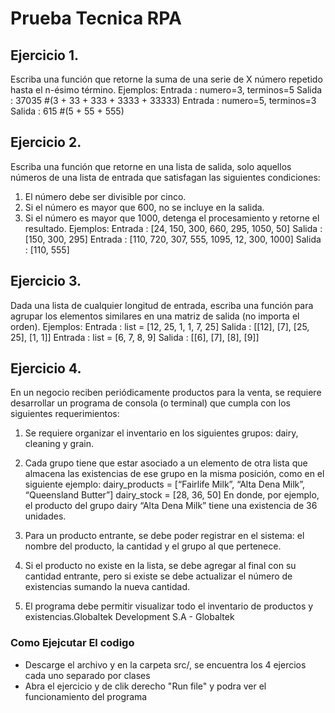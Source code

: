 # Prueba Tecnica RPA

## Ejercicio 1.
Escriba una función que retorne la suma de una serie de X número repetido hasta el n-ésimo término. Ejemplos:
Entrada : numero=3, terminos=5
Salida : 37035 #(3 + 33 + 333 + 3333 + 33333)
Entrada : numero=5, terminos=3
Salida : 615 #(5 + 55 + 555)

## Ejercicio 2.
Escriba una función que retorne en una lista de salida, solo aquellos números de una lista de entrada que satisfagan las
siguientes condiciones:
1. El número debe ser divisible por cinco.
2. Si el número es mayor que 600, no se incluye en la salida.
3. Si el número es mayor que 1000, detenga el procesamiento y retorne el resultado.
Ejemplos:
Entrada : [24, 150, 300, 660, 295, 1050, 50]
Salida : [150, 300, 295]
Entrada : [110, 720, 307, 555, 1095, 12, 300, 1000]
Salida : [110, 555]

## Ejercicio 3.
Dada una lista de cualquier longitud de entrada, escriba una función para agrupar los elementos similares en una matriz
de salida (no importa el orden). Ejemplos:
Entrada : list = [12, 25, 1, 1, 7, 25]
Salida : [[12], [7], [25, 25], [1, 1]]
Entrada : list = [6, 7, 8, 9]
Salida : [[6], [7], [8], [9]]

## Ejercicio 4.
En un negocio reciben periódicamente productos para la venta, se requiere desarrollar un programa de consola (o
terminal) que cumpla con los siguientes requerimientos:
1. Se requiere organizar el inventario en los siguientes grupos: dairy, cleaning y grain.
2. Cada grupo tiene que estar asociado a un elemento de otra lista que almacena las existencias de ese grupo en la
misma posición, como en el siguiente ejemplo:
dairy_products = [“Fairlife Milk”, “Alta Dena Milk”, “Queensland Butter”]
dairy_stock = [28, 36, 50]
En donde, por ejemplo, el producto del grupo dairy “Alta Dena Milk” tiene una existencia de 36 unidades.
3. Para un producto entrante, se debe poder registrar en el sistema: el nombre del producto, la cantidad y el grupo
al que pertenece.


4. Si el producto no existe en la lista, se debe agregar al final con su cantidad entrante, pero si existe se debe
actualizar el número de existencias sumando la nueva cantidad.
5. El programa debe permitir visualizar todo el inventario de productos y existencias.Globaltek Development S.A - Globaltek 


### Como Ejejcutar El codigo
- Descarge el archivo y en la carpeta src/, se encuentra los 4 ejercios cada uno separado por clases
- Abra el ejercicio y de clik derecho "Run file" y podra ver el funcionamiento del programa
